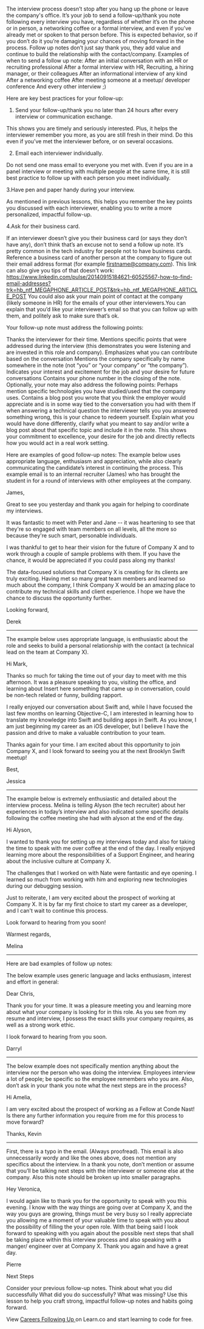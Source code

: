 The interview process doesn’t stop after you hang up the phone or leave the company's office. It’s your job to send a follow-up/thank you note following every interview you have, regardless of whether it’s on the phone or in person, a networking coffee or a formal interview, and even if you’ve already met or spoken to that person before. This is expected behavior, so if you don’t do it you’re damaging your chances of moving forward in the process. 
Follow up notes don’t just say thank you, they add value and continue to build the relationship with the contact/company. 
Examples of when to send a follow up note:
After an initial conversation with an HR or recruiting professional
After a formal interview with HR, Recruiting, a hiring manager, or their colleagues
After an informational interview of any kind
After a networking coffee
After meeting someone at a meetup/ developer conference
And every other interview ;)

 
Here are key best practices for your follow-up:
 
1. Send your follow-up/thank you no later than 24 hours after every interview or communication exchange.
 
This shows you are timely and seriously interested. Plus, it helps the interviewer remember you more, as you are still fresh in their mind.
Do this even if you’ve met the interviewer before, or on several occasions.
 
2. Email each interviewer individually.
 
Do not send one mass email to everyone you met with. 
Even if you are in a panel interview or meeting with multiple people at the same time, it is still best practice to follow up with each person you meet individually. 
 
3.Have pen and paper handy during your interview.
 
As mentioned in previous lessons, this helps you remember the key points you discussed with each interviewer, enabling you to write a more personalized, impactful follow-up. 
 
4.Ask for their business card.
 
If an interviewer doesn’t give you their business card (or says they don’t have any), don’t think that’s an excuse not to send a follow up note. It’s pretty common in the tech industry for people not to have business cards. 
Reference a business card of another person at the company to figure out their email address format (for example firstname@company.com).
This link can also give you tips of that doesn't work: https://www.linkedin.com/pulse/20140915184621-60525567-how-to-find-email-addresses?trk=hb_ntf_MEGAPHONE_ARTICLE_POST&trk=hb_ntf_MEGAPHONE_ARTICLE_POST
You could also ask your main point of contact at the company (likely someone in HR) for the emails of your other interviewers.You can explain that you’d like your interviewer’s email so that you can follow up with them, and politely ask to make sure that’s ok. 

 
Your follow-up note must address the following points: 

Thanks the interviewer for their time.
Mentions specific points that were addressed during the interview (this demonstrates you were listening and are invested in this role and company).
Emphasizes what you can contribute based on the conversation
Mentions the company specifically by name somewhere in the note (not “you” or “your company” or “the company”).
Indicates your interest and excitement for the job and your desire for future conversations
Contains your phone number in the closing of the note.
Optionally, your note may also address the following points: 
Perhaps mention specific technologies you have studied/used that the company uses.
Contains a blog post you wrote that you think the employer would appreciate and is in some way tied to the conversation you had with them
If when answering a technical question the interviewer tells you you answered something wrong, this is your chance to redeem yourself. Explain what you would have done differently, clarify what you meant to say and/or write a blog post about that specific topic and include it in the note. This shows your commitment to excellence, your desire for the job and directly reflects how you would act in a real work setting. 


Here are examples of good follow-up notes: 
The example below uses appropriate language, enthusiasm and appreciation, while also clearly communicating the candidate’s interest in continuing the process. This example email is to an internal recruiter (James) who has brought the student in for a round of interviews with other employees at the company. 

James, 

Great to see you yesterday and thank you again for helping to coordinate my interviews.  

It was fantastic to meet with Peter and Jane -- it was heartening to see that they're so engaged with team members on all levels, all the more so because they're such smart, personable individuals. 

I was thankful to get to hear their vision for the future of Company X and to work through a couple of sample problems with them.  If you have the chance, it would be appreciated if you could pass along my thanks!

The data-focused solutions that Company X is creating for its clients are truly exciting. Having met so many great team members and learned so much about the company, I think Company X would be an amazing place to contribute my technical skills and client experience.  I hope we have the chance to discuss the opportunity further. 

Looking forward,

Derek

----------

The example below uses appropriate language, is enthusiastic about the role and seeks to build a personal relationship with the contact (a technical lead on the team at Company X). 

Hi Mark,

Thanks so much for taking the time out of your day to meet with me this afternoon. It was a pleasure speaking to you, visiting the office, and learning about Insert here something that came up in conversation, could be non-tech related or funny, building rapport. 

I really enjoyed our conversation about Swift and, while I have focused the last few months on learning Objective-C, I am interested in learning how to translate my knowledge into Swift and building apps in Swift. As you know, I am just beginning my career as an iOS developer, but I believe I have the passion and drive to make a valuable contribution to your team. 

Thanks again for your time. I am excited about this opportunity to join Company X, and I look forward to seeing you at the next Brooklyn Swift meetup!

Best,

Jessica 

-----
The example below is extremely enthusiastic and detailed about the interview process. Melina is telling Alyson (the tech recruiter) about her experiences in today’s interview and also indicated some specific details following the coffee meeting she had with alyson at the end of the day. 

Hi Alyson,
					
I wanted to thank you for setting up my interviews today and also for taking the time to speak with me over coffee at the end of the day. I really enjoyed learning more about the responsibilities of a Support Engineer, and hearing about the inclusive culture at Company X.
						
The challenges that I worked on with Nate were fantastic and eye opening. I learned so much from working with him and exploring new technologies during our debugging session.
						
Just to reiterate, I am very excited about the prospect of working at Company X. It is by far my first choice to start my career as a developer, and I can't wait to continue this process.
						
Look forward to hearing from you soon!
						
Warmest regards,

Melina 
					
---------

Here are bad examples of follow up notes:
 
The below example uses generic language and lacks enthusiasm, interest and effort in general:
 
Dear Chris,
 
Thank you for your time. It was a pleasure meeting you and learning more about what your company is looking for in this role. As you see from my resume and interview, I possess the exact skills your company requires, as well as a strong work ethic.
 
I look forward to hearing from you soon.
 
Darryl

------

The below example does not specifically mention anything about the interview nor the person who was doing the interview. Employees interview a lot of people; be specific so the employee remembers who you are. Also, don’t ask in your thank you note what the next steps are in the process? 

Hi Amelia,

I am very excited about the prospect of working as a Fellow at Conde Nast!  Is there any further information you require from me for this process to move forward?

Thanks,
Kevin



-----

First, there is a typo in the email. (Always proofread). This email is also unnecessarily wordy and like the ones above, does not mention any specifics about the interview. In a thank you note, don’t mention or assume that you’ll be talking next steps with the interviewer or someone else at the company. Also this note should be broken up into smaller paragraphs. 

Hey Veronica,

I would again like to thank you for the opportunity to speak with you this evening. I know with the way things are going over at Company X, and the way you guys are growing, things must be very busy so I really appreciate you allowing me a moment of your valuable time to speak with you about the possibility of filling the your open role. With that being said I look forward to speaking with you again about the possible next steps that shall be taking place within this interview process and also speaking with a manger/ engineer over at Company X. Thank you again and have a great day.

Pierre

 
Next Steps

Consider your previous follow-up notes. Think about what you did successfully What did you do successfully? What was missing? Use this lesson to help you craft strong, impactful follow-up notes and habits going forward.

<p class='util--hide'>View <a href='https://learn.co/lessons/careers-following-up'>Careers Following Up </a> on Learn.co and start learning to code for free.</p>
